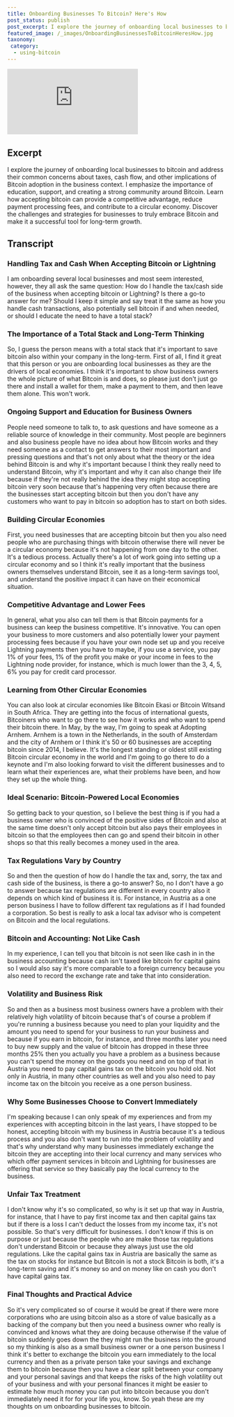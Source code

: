 ```yaml
---
title: Onboarding Businesses To Bitcoin? Here's How
post_status: publish
post_excerpt: I explore the journey of onboarding local businesses to bitcoin and address their common concerns.
featured_image: /_images/OnboardingBusinessesToBitcoinHeresHow.jpg
taxonomy:
 category:
  - using-bitcoin
---
```


<iframe src="https://player.vimeo.com/video/1021223595?badge=0&amp;autopause=0&amp;player_id=0&amp;app_id=58479" frameborder="0" allow="autoplay; fullscreen; picture-in-picture; clipboard-write; encrypted-media" title="Onboarding Businesses To Bitcoin? Here&#039;s How"></iframe>

<div style="margin-bottom:30px;"></div>

## Excerpt

I explore the journey of onboarding local businesses to bitcoin and address their common concerns about taxes, cash flow, and other implications of Bitcoin adoption in the business context. I emphasize the importance of education, support, and creating a strong community around Bitcoin. Learn how accepting bitcoin can provide a competitive advantage, reduce payment processing fees, and contribute to a circular economy. Discover the challenges and strategies for businesses to truly embrace Bitcoin and make it a successful tool for long-term growth.

## Transcript

### Handling Tax and Cash When Accepting Bitcoin or Lightning

I am onboarding several local businesses and most seem interested, however, they all ask the same question: How do I handle the tax/cash side of the business when accepting bitcoin or Lightning? Is there a go-to answer for me? Should I keep it simple and say treat it the same as how you handle cash transactions, also potentially sell bitcoin if and when needed, or should I educate the need to have a total stack?

### The Importance of a Total Stack and Long-Term Thinking

So, I guess the person means with a total stack that it's important to save bitcoin also within your company in the long-term. First of all, I find it great that this person or you are onboarding local businesses as they are the drivers of local economies. I think it's important to show business owners the whole picture of what Bitcoin is and does, so please just don't just go there and install a wallet for them, make a payment to them, and then leave them alone. This won't work.

### Ongoing Support and Education for Business Owners

People need someone to talk to, to ask questions and have someone as a reliable source of knowledge in their community. Most people are beginners and also business people have no idea about how Bitcoin works and they need someone as a contact to get answers to their most important and pressing questions and that's not only about what the theory or the idea behind Bitcoin is and why it's important because I think they really need to understand Bitcoin, why it's important and why it can also change their life because if they're not really behind the idea they might stop accepting bitcoin very soon because that's happening very often because there are the businesses start accepting bitcoin but then you don't have any customers who want to pay in bitcoin so adoption has to start on both sides.

### Building Circular Economies

First, you need businesses that are accepting bitcoin but then you also need people who are purchasing things with bitcoin otherwise there will never be a circular economy because it's not happening from one day to the other. It's a tedious process. Actually there's a lot of work going into setting up a circular economy and so I think it's really important that the business owners themselves understand Bitcoin, see it as a long-term savings tool, and understand the positive impact it can have on their economical situation.

### Competitive Advantage and Lower Fees

In general, what you also can tell them is that Bitcoin payments for a business can keep the business competitive. It's innovative. You can open your business to more customers and also potentially lower your payment processing fees because if you have your own node set up and you receive Lightning payments then you have to maybe, if you use a service, you pay 1% of your fees, 1% of the profit you make or your income in fees to the Lightning node provider, for instance, which is much lower than the 3, 4, 5, 6% you pay for credit card processor.

### Learning from Other Circular Economies

You can also look at circular economies like Bitcoin Ekasi or Bitcoin Witsand in South Africa. They are getting into the focus of international guests, Bitcoiners who want to go there to see how it works and who want to spend their bitcoin there. In May, by the way, I'm going to speak at Adopting Arnhem. Arnhem is a town in the Netherlands, in the south of Amsterdam and the city of Arnhem or I think it's 50 or 60 businesses are accepting bitcoin since 2014, I believe. It's the longest standing or oldest still existing Bitcoin circular economy in the world and I'm going to go there to do a keynote and I'm also looking forward to visit the different businesses and to learn what their experiences are, what their problems have been, and how they set up the whole thing.

### Ideal Scenario: Bitcoin-Powered Local Economies

So getting back to your question, so I believe the best thing is if you had a business owner who is convinced of the positive sides of Bitcoin and also at the same time doesn't only accept bitcoin but also pays their employees in bitcoin so that the employees then can go and spend their bitcoin in other shops so that this really becomes a money used in the area.

### Tax Regulations Vary by Country

So and then the question of how do I handle the tax and, sorry, the tax and cash side of the business, is there a go-to answer? So, no I don't have a go to answer because tax regulations are different in every country also it depends on which kind of business it is. For instance, in Austria as a one person business I have to follow different tax regulations as if I had founded a corporation. So best is really to ask a local tax advisor who is competent on Bitcoin and the local regulations.

### Bitcoin and Accounting: Not Like Cash

In my experience, I can tell you that bitcoin is not seen like cash in in the business accounting because cash isn't taxed like bitcoin for capital gains so I would also say it's more comparable to a foreign currency because you also need to record the exchange rate and take that into consideration.

### Volatility and Business Risk

So and then as a business most business owners have a problem with their relatively high volatility of bitcoin because that's of course a problem if you're running a business because you need to plan your liquidity and the amount you need to spend for your business to run your business and because if you earn in bitcoin, for instance, and three months later you need to buy new supply and the value of bitcoin has dropped in these three months 25% then you actually you have a problem as a business because you can't spend the money on the goods you need and on top of that in Austria you need to pay capital gains tax on the bitcoin you hold old. Not only in Austria, in many other countries as well and you also need to pay income tax on the bitcoin you receive as a one person business.

### Why Some Businesses Choose to Convert Immediately

I'm speaking because I can only speak of my experiences and from my experiences with accepting bitcoin in the last years, I have stopped to be honest, accepting bitcoin with my business in Austria because it's a tedious process and you also don't want to run into the problem of volatility and that's why understand why many businesses immediately exchange the bitcoin they are accepting into their local currency and many services who which offer payment services in bitcoin and Lightning for businesses are offering that service so they basically pay the local currency to the business.

### Unfair Tax Treatment

I don't know why it's so complicated, so why is it set up that way in Austria, for instance, that I have to pay first income tax and then capital gains tax but if there is a loss I can't deduct the losses from my income tax, it's not possible. So that's very difficult for businesses. I don't know if this is on purpose or just because the people who are make those tax regulations don't understand Bitcoin or because they always just use the old regulations. Like the capital gains tax in Austria are basically the same as the tax on stocks for instance but Bitcoin is not a stock Bitcoin is both, it's a long-term saving and it's money so and on money like on cash you don't have capital gains tax.

### Final Thoughts and Practical Advice

So it's very complicated so of course it would be great if there were more corporations who are using bitcoin also as a store of value basically as a backing of the company but then you need a business owner who really is convinced and knows what they are doing because otherwise if the value of bitcoin suddenly goes down the they might run the business into the ground so my thinking is also as a small business owner or a one person business I think it's better to exchange the bitcoin you earn immediately to the local currency and then as a private person take your savings and exchange them to bitcoin because then you have a clear split between your company and your personal savings and that keeps the risks of the high volatility out of your business and with your personal finances it might be easier to estimate how much money you can put into bitcoin because you don't immediately need it for for your life you, know. So yeah these are my thoughts on um onboarding businesses to bitcoin.
